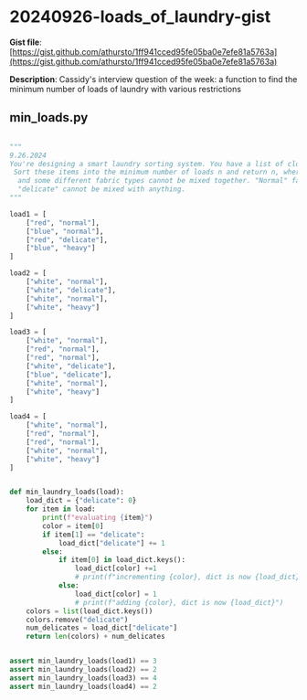 # 20240926-loads_of_laundry-gist

**Gist file**: [https://gist.github.com/athursto/1ff941cced95fe05ba0e7efe81a5763a](https://gist.github.com/athursto/1ff941cced95fe05ba0e7efe81a5763a)

**Description**: Cassidy's interview question of the week: a function to find the minimum number of loads of laundry
with various restrictions

## min_loads.py

```Python

"""
9.26.2024
You're designing a smart laundry sorting system. You have a list of clothing items, each with a color and a fabric type.
 Sort these items into the minimum number of loads n and return n, where items of the same color can be washed together,
  and some different fabric types cannot be mixed together. "Normal" fabric types can be mixed with "heavy", but 
  "delicate" cannot be mixed with anything.
"""

load1 = [
    ["red", "normal"],
    ["blue", "normal"],
    ["red", "delicate"],
    ["blue", "heavy"]
]

load2 = [
    ["white", "normal"],
    ["white", "delicate"],
    ["white", "normal"],
    ["white", "heavy"]
]

load3 = [
    ["white", "normal"],
    ["red", "normal"],
    ["red", "normal"],
    ["white", "delicate"],
    ["blue", "delicate"],
    ["white", "normal"],
    ["white", "heavy"]
]

load4 = [
    ["white", "normal"],
    ["red", "normal"],
    ["red", "normal"],
    ["white", "normal"],
    ["white", "heavy"]
]


def min_laundry_loads(load):
    load_dict = {"delicate": 0}
    for item in load:
        print(f"evaluating {item}")
        color = item[0]
        if item[1] == "delicate":
            load_dict["delicate"] += 1
        else:
            if item[0] in load_dict.keys():
                load_dict[color] +=1
                # print(f"incrementing {color}, dict is now {load_dict}")
            else:
                load_dict[color] = 1
                # print(f"adding {color}, dict is now {load_dict}")
    colors = list(load_dict.keys())
    colors.remove("delicate")
    num_delicates = load_dict["delicate"]
    return len(colors) + num_delicates


assert min_laundry_loads(load1) == 3
assert min_laundry_loads(load2) == 2
assert min_laundry_loads(load3) == 4
assert min_laundry_loads(load4) == 2
```